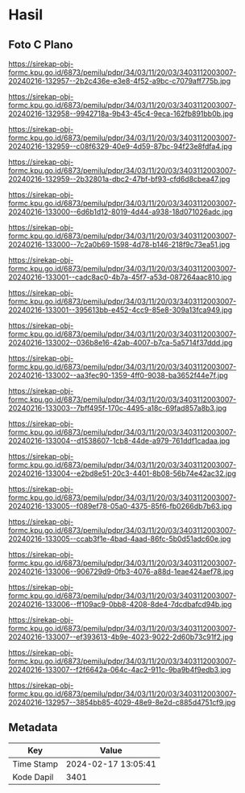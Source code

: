 # Hasil

## Foto C Plano

https://sirekap-obj-formc.kpu.go.id/6873/pemilu/pdpr/34/03/11/20/03/3403112003007-20240216-132957--2b2c436e-e3e8-4f52-a9bc-c7079aff775b.jpg

https://sirekap-obj-formc.kpu.go.id/6873/pemilu/pdpr/34/03/11/20/03/3403112003007-20240216-132958--9942718a-9b43-45c4-9eca-162fb891bb0b.jpg

https://sirekap-obj-formc.kpu.go.id/6873/pemilu/pdpr/34/03/11/20/03/3403112003007-20240216-132959--c08f6329-40e9-4d59-87bc-94f23e8fdfa4.jpg

https://sirekap-obj-formc.kpu.go.id/6873/pemilu/pdpr/34/03/11/20/03/3403112003007-20240216-132959--2b32801a-dbc2-47bf-bf93-cfd6d8cbea47.jpg

https://sirekap-obj-formc.kpu.go.id/6873/pemilu/pdpr/34/03/11/20/03/3403112003007-20240216-133000--6d6b1d12-8019-4d44-a938-18d071026adc.jpg

https://sirekap-obj-formc.kpu.go.id/6873/pemilu/pdpr/34/03/11/20/03/3403112003007-20240216-133000--7c2a0b69-1598-4d78-b146-218f9c73ea51.jpg

https://sirekap-obj-formc.kpu.go.id/6873/pemilu/pdpr/34/03/11/20/03/3403112003007-20240216-133001--cadc8ac0-4b7a-45f7-a53d-087264aac810.jpg

https://sirekap-obj-formc.kpu.go.id/6873/pemilu/pdpr/34/03/11/20/03/3403112003007-20240216-133001--395613bb-e452-4cc9-85e8-309a13fca949.jpg

https://sirekap-obj-formc.kpu.go.id/6873/pemilu/pdpr/34/03/11/20/03/3403112003007-20240216-133002--036b8e16-42ab-4007-b7ca-5a5714f37ddd.jpg

https://sirekap-obj-formc.kpu.go.id/6873/pemilu/pdpr/34/03/11/20/03/3403112003007-20240216-133002--aa3fec90-1359-4ff0-9038-ba3652f44e7f.jpg

https://sirekap-obj-formc.kpu.go.id/6873/pemilu/pdpr/34/03/11/20/03/3403112003007-20240216-133003--7bff495f-170c-4495-a18c-69fad857a8b3.jpg

https://sirekap-obj-formc.kpu.go.id/6873/pemilu/pdpr/34/03/11/20/03/3403112003007-20240216-133004--d1538607-1cb8-44de-a979-761ddf1cadaa.jpg

https://sirekap-obj-formc.kpu.go.id/6873/pemilu/pdpr/34/03/11/20/03/3403112003007-20240216-133004--e2bd8e51-20c3-4401-8b08-56b74e42ac32.jpg

https://sirekap-obj-formc.kpu.go.id/6873/pemilu/pdpr/34/03/11/20/03/3403112003007-20240216-133005--f089ef78-05a0-4375-85f6-fb0266db7b63.jpg

https://sirekap-obj-formc.kpu.go.id/6873/pemilu/pdpr/34/03/11/20/03/3403112003007-20240216-133005--ccab3f1e-4bad-4aad-86fc-5b0d51adc60e.jpg

https://sirekap-obj-formc.kpu.go.id/6873/pemilu/pdpr/34/03/11/20/03/3403112003007-20240216-133006--906729d9-0fb3-4076-a88d-1eae424aef78.jpg

https://sirekap-obj-formc.kpu.go.id/6873/pemilu/pdpr/34/03/11/20/03/3403112003007-20240216-133006--ff109ac9-0bb8-4208-8de4-7dcdbafcd94b.jpg

https://sirekap-obj-formc.kpu.go.id/6873/pemilu/pdpr/34/03/11/20/03/3403112003007-20240216-133007--ef393613-4b9e-4023-9022-2d60b73c91f2.jpg

https://sirekap-obj-formc.kpu.go.id/6873/pemilu/pdpr/34/03/11/20/03/3403112003007-20240216-133007--f2f6642a-064c-4ac2-911c-9ba9b4f9edb3.jpg

https://sirekap-obj-formc.kpu.go.id/6873/pemilu/pdpr/34/03/11/20/03/3403112003007-20240216-132957--3854bb85-4029-48e9-8e2d-c885d4751cf9.jpg


## Metadata

| Key        | Value               |
| ---------- | ------------------- |
| Time Stamp | 2024-02-17 13:05:41 |
| Kode Dapil | 3401                |



